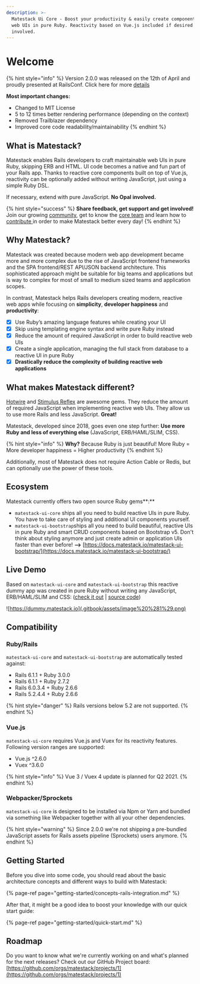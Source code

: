 ```yaml
---
description: >-
  Matestack Ui Core - Boost your productivity & easily create component based
  web UIs in pure Ruby. Reactivity based on Vue.js included if desired. No Opal
  involved.
---
```


# Welcome

{% hint style="info" %}
Version 2.0.0 was released on the 12th of April and proudly presented at RailsConf. Click here for more [details](migrate-from-1.x-to-2.0.md)

**Most important changes:**

* Changed to MIT License
* 5 to 12 times better rendering performance \(depending on the context\)
* Removed Trailblazer dependency
* Improved core code readability/maintainability
{% endhint %}

## **What is Matestack?**

Matestack enables Rails developers to craft maintainable web UIs in pure Ruby, skipping ERB and HTML. UI code becomes a native and fun part of your Rails app. Thanks to reactive core components built on top of Vue.js, reactivity can be optionally added without writing JavaScript, just using a simple Ruby DSL.

If necessary, extend with pure JavaScript. **No Opal involved.**

{% hint style="success" %}
**Share feedback, get support and get involved!** Join our growing [community](community/discord.md), get to know the [core team](about/team.md) and learn how to [contribute ](community/contribute.md)in order to make Matestack better every day!
{% endhint %}

## Why Matestack?

Matestack was created because modern web app development became more and more complex due to the rise of JavaScript frontend frameworks and the SPA frontend/REST API/JSON backend architecture. This sophisticated approach might be suitable for big teams and applications but is way to complex for most of small to medium sized teams and application scopes.

In contrast, Matestack helps Rails developers creating modern, reactive web apps while focusing on **simplicity**, **developer happiness** and **productivity**:

* [x] Use Ruby’s amazing language features while creating your UI
* [x] Skip using templating engine syntax and write pure Ruby instead
* [x] Reduce the amount of required JavaScript in order to build reactive web UIs
* [x] Create a single application, managing the full stack from database to a reactive UI in pure Ruby
* [x] **Drastically reduce the complexity of building reactive web applications** 

## What makes Matestack different?

[Hotwire](https://hotwire.dev) and [Stimulus Reflex](https://docs.stimulusreflex.com) are awesome gems. They reduce the amount of required JavaScript when implementing reactive web UIs. They allow us to use more Rails and less JavaScript. **Great!**

Matestack, developed since 2018, goes even one step further: **Use more Ruby and less of everything else** \(JavaScript, ERB/HAML/SLIM, CSS\).

{% hint style="info" %}
**Why?** Because Ruby is just beautiful! More Ruby = More developer happiness = Higher productivity
{% endhint %}

Additionally, most of Matestack does not require Action Cable or Redis, but can optionally use the power of these tools.

## Ecosystem

Matestack currently offers two open source Ruby gems**:**

* `matestack-ui-core` ships all you need to build reactive UIs in pure Ruby. You have to take care of styling and additional UI components yourself.
* `matestack-ui-bootstrap`ships all you need to build beautiful, reactive UIs in pure Ruby and smart CRUD components based on Bootstrap v5. Don't think about styling anymore and just create admin or application UIs faster than ever before! **--&gt;** [https://docs.matestack.io/matestack-ui-bootstrap/](https://docs.matestack.io/matestack-ui-bootstrap/)

## Live Demo

Based on `matestack-ui-core` and `matestack-ui-bootstrap` this reactive dummy app was created in pure Ruby without writing any JavaScript, ERB/HAML/SLIM and CSS: \([check it out](https://dummy.matestack.io) \| [source code](https://github.com/matestack/matestack-ui-bootstrap/tree/main/spec/dummy)\)

![https://dummy.matestack.io](.gitbook/assets/image%20%281%29.png)

## Compatibility

### Ruby/Rails

`matestack-ui-core` and `matestack-ui-bootstrap` are automatically tested against:

* Rails 6.1.1 + Ruby 3.0.0
* Rails 6.1.1 + Ruby 2.7.2
* Rails 6.0.3.4 + Ruby 2.6.6
* Rails 5.2.4.4 + Ruby 2.6.6

{% hint style="danger" %}
Rails versions below 5.2 are not supported.
{% endhint %}

### Vue.js

`matestack-ui-core` requires Vue.js and Vuex for its reactivity features. Following version ranges are supported:

* Vue.js ^2.6.0
* Vuex ^3.6.0

{% hint style="info" %}
Vue 3 / Vuex 4 update is planned for Q2 2021.
{% endhint %}

### Webpacker/Sprockets

`matestack-ui-core` is designed to be installed via Npm or Yarn and bundled via something like Webpacker together with all your other dependencies.

{% hint style="warning" %}
Since 2.0.0 we're not shipping a pre-bundled JavaScript assets for Rails assets pipeline \(Sprockets\) users anymore.
{% endhint %}

## Getting Started

Before you dive into some code, you should read about the basic architecture concepts and different ways to build with Matestack:

{% page-ref page="getting-started/concepts-rails-integration.md" %}

After that, it might be a good idea to boost your knowledge with our quick start guide:

{% page-ref page="getting-started/quick-start.md" %}

## Roadmap

Do you want to know what we're currently working on and what's planned for the next releases? Check out our GitHub Project board: [https://github.com/orgs/matestack/projects/1](https://github.com/orgs/matestack/projects/1)

